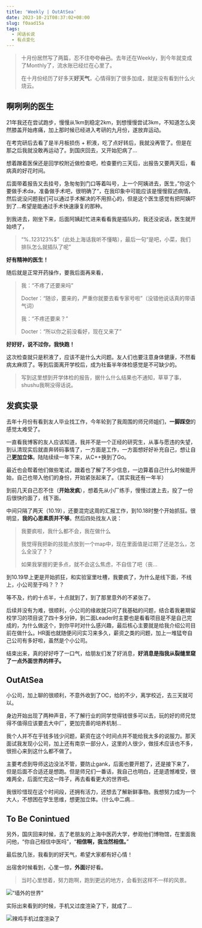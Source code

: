 ```yaml
---
title: 'Weekly | OutAtSea'
date: 2023-10-21T08:37:02+08:00
slug: f0aad15a
tags:
  - 闲话长说
  - 有点变化
---
```


> 十月份居然写了两篇，忍不住~~夸夸自己~~。去年还在Weekly，到今年就变成了Monthly了，流水账已经烂在心里了。
>
> 在十月份经历了好多天**好天气**，心情得到了很多加成，就是没有看到什么火烧云。

## 啊咧咧的医生

21年我还在尝试跑步，慢慢从1km到稳定2km，到想慢慢尝试3km，不知道怎么突然膝盖开始疼痛，加上那时候已经进入考研的九月份，遂放弃运动。

在考完研后去看了是半月板损伤 + 积液，吃了点好转后，我就没再管了。但是在那之后我就没敢再运动了。到国庆回去，又开始犯病了...

想着蹭着医保还是回学校附近做检查吧，检查要约三天后，出报告又要两天后，看病真的好花时间。

后面带着报告又去挂号，急匆匆到门口等着叫号，上一个阿姨进去，医生，”你这个要做手术da，准备做手术吧，很明确了“，在我印象中可能应该是慢慢叙述病情，然后说没问题我们可以通过手术解决的不用担心的，但是这个医生感觉有把阿姨吓到了...希望是能通过手术快速康复的那种。

到我进去，刚坐下来，后面阿姨赶忙进来看看我是插队的，我还没说话，医生就开始喷了，

> “%..123123%$”（此处上海话我听不懂略），最后一句“是吧，小菜，我们排队怎么就插队了呢”

**好有精神的医生！**

随后就是正常开药操作，要我后面再来看，

> 我：“不疼了还要来吗”
>
> Docter：“随诊，要来的，严重你就要去看专家号啦”（没错他说话真的带语气词）
>
> 我：“不疼还要来？”
>
> Docter：“所以你之前没看好，现在又来了”

**好好好，说不过你，我快跑！**

这次检查就只是积液了，应该不是什么大问题。友人们也要注意身体健康，不然看病太麻烦了。等到后面离开学校后，成为社畜半年体检感觉是不可缺少的。

> 写到这里想到开学体检的报告，据什么什么结果也不通知，草草了事，shushu我啊没得话说。

## 发疯实录

去年十月份有看到友人毕业找工作，今年轮到了我周围的师兄师姐们，**一脚踩空**的感觉太难受了。

一直看我博客的友人应该知道，我并不是一个正经的研究生，从事与愿违的失望，到认清现实后就直奔转码事情了，一方面是工作，一方面想好好补充自己，想让自己**更加立体**。陆陆续续一年下来，从C++换到了Go。

最近也会帮着他们做些笔试，跟着也了解了不少信息，一边算着自己什么时候能开始，自己也带入他们的身份，开始紧张起来了。（其实我还有一年半）

到前几天自己忍不住（**开始发疯**），想着先从小厂练手，慢慢过渡上去，投了一份后很快约面了，线下面。

中间只隔了两天（10.19），还要混完这周的汇报工作，到10.18时整个开始抓狂。很明显，**我的心思素质并不够**。然后四处找友人说：

> 我要疯啦，我什么都不会，我在做什么
>
> 我觉得我把新的技能点放到一个map中，现在里面值是过期了还是怎么，怎么全没了？？
>
> 如果我掌握的更多点，就不会这么焦虑，不自信了吧（丧...

到10.19早上更是开始抓狂，和实验室里吐槽，我要疯了，为什么是线下面，不线上，小公司至于吗？？？

等不及，约的十点半，十点就到了，到了那里意外的不紧张了。

后续并没有为难，很顺利，小公司的缘故就只问了我基础的问题，结合着我暑期留校学习的项目说了四十多分钟，到二面Leader时主要也是看看项目是不是自己完成的，为什么做这个，到你平时对什么感兴趣，最后核心主要就是给我介绍公司目前在做什么。HR面也就随便问问实习来多久，薪资之类的问题，加上一堆猛夸自己公司有多好啦，虽然是个小公司。

结束出来，真的好好呼了一口气，给朋友们发了好消息，**好消息是指我从裂缝里窥了一点外面世界的样子。**

## OutAtSea

小公司，加上聊的很顺利，不意外收到了OC，给的不少，离学校近，去三天就可以。

身边开始出现了两种声音，不了解行业的同学觉得钱很多可以去，玩的好的师兄觉得不值得应该要去大中厂，更加完善的培养机制...

我个人并不在乎钱多钱少问题，薪资在这个时间点并不能给我太多的说服力。那天面试我发现小公司，加上还有南京一部分人，这里的人很少，做技术应该也不多，很担心来到这什么都不做了。

主要考虑到导师这边没法不管，要防止gank，后面也要开题了，还是接下来了，但是后面不合适还是想跑。但是师兄们一番话，我自己也明白，还是遗憾难受，很难两全，后面忙完这一阵子，再去看看更大的世界吧。

我很珍惜现在这个时间段，还拥有活力，还想去了解新鲜事物。我想努力成为一个大人，不想困在学生思维，想更加立体。（什么中二病...

## To Be Conintued

另外，国庆回来时候，去了老朋友的上海中医药大学，参观他们博物馆，在里面我问他，“你自己相信中医吗”，“**相信啊，我当然相信。**”

最后放几张，我看到的好天气，希望大家都有好心情！

出宿舍时候看到，心里一惊，**外面**好好看。

> 当时心里想着，努力跑啊，跑到更远的地方，会看到这样不一样的风景。

![“墙外的世界”](https://bu.dusays.com/2023/10/21/65333301a913d.jpg)

实际出来看到的时候，手机又过度渲染了下，就成了...

![辣鸡手机过度渲染了](https://bu.dusays.com/2023/10/21/6533346647044.jpg)

